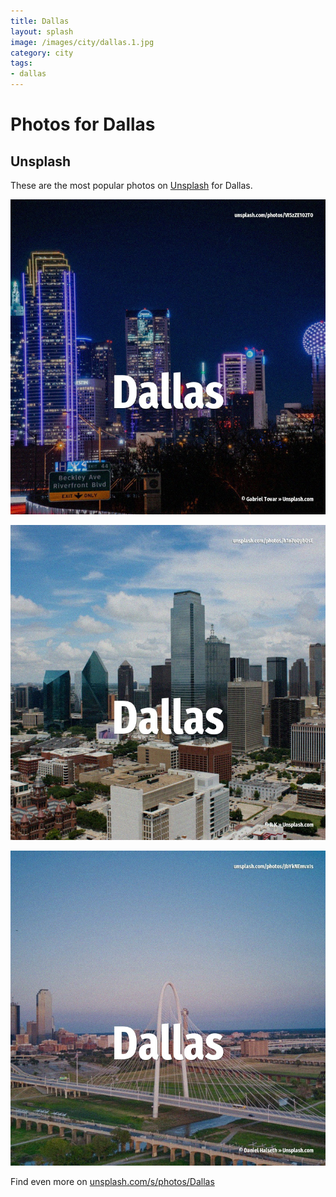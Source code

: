 ```yaml
---
title: Dallas
layout: splash
image: /images/city/dallas.1.jpg
category: city
tags:
- dallas
---
```

# Photos for Dallas

## Unsplash

These are the most popular photos on [Unsplash](https://unsplash.com) for Dallas.

![Dallas](/images/city/dallas.1.jpg)

![Dallas](/images/city/dallas.2.jpg)

![Dallas](/images/city/dallas.3.jpg)

Find even more on [unsplash.com/s/photos/Dallas](https://unsplash.com/s/photos/Dallas)